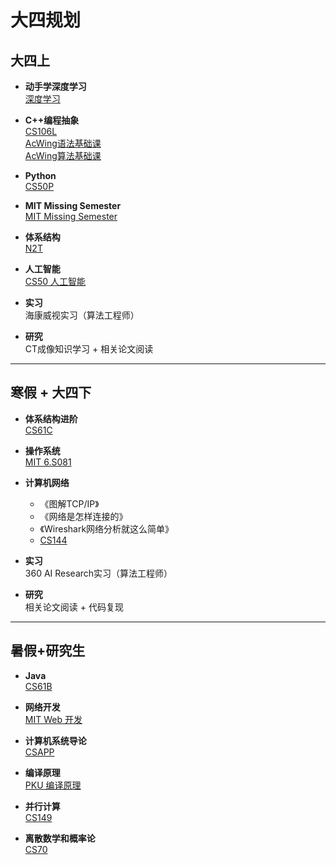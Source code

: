 # 大四规划

## 大四上

- **动手学深度学习**  
  [深度学习](https://zh.d2l.ai)

- **C++编程抽象**  
  [CS106L](https://csdiy.wiki/编程入门/cpp/CS106L/)  
  [AcWing语法基础课](https://www.acwing.com/activity/content/21/)  
  [AcWing算法基础课](https://www.acwing.com/activity/content/11/)

- **Python**  
  [CS50P](https://csdiy.wiki/编程入门/Python/CS50P/)

- **MIT Missing Semester**  
  [MIT Missing Semester](https://csdiy.wiki/编程入门/MIT-Missing-Semester/)

- **体系结构**  
  [N2T](https://csdiy.wiki/体系结构/N2T/)

- **人工智能**  
  [CS50 人工智能](https://csdiy.wiki/人工智能/CS50/)

- **实习**  
  海康威视实习（算法工程师）

- **研究**  
  CT成像知识学习 + 相关论文阅读

---

## 寒假 + 大四下

- **体系结构进阶**  
  [CS61C](https://csdiy.wiki/体系结构/CS61C/)

- **操作系统**  
  [MIT 6.S081](https://csdiy.wiki/操作系统/MIT6.S081/)

- **计算机网络**  
  - 《图解TCP/IP》
  - 《网络是怎样连接的》
  - 《Wireshark网络分析就这么简单》
  -  [CS144](https://csdiy.wiki/计算机网络/CS144/)

- **实习**  
  360 AI Research实习（算法工程师）

- **研究**  
  相关论文阅读 + 代码复现

---

## 暑假+研究生

- **Java**  
  [CS61B](https://csdiy.wiki/数据结构与算法/CS61B/)

- **网络开发**  
  [MIT Web 开发](https://csdiy.wiki/Web开发/mitweb/)

- **计算机系统导论**  
  [CSAPP](https://csdiy.wiki/计算机系统基础/CSAPP/)

- **编译原理**  
  [PKU 编译原理](https://csdiy.wiki/编译原理/PKU-Compilers/)

- **并行计算**  
  [CS149](https://csdiy.wiki/并行与分布式系统/CS149/)
  
- **离散数学和概率论**  
  [CS70](https://csdiy.wiki/数学进阶/CS70/)
